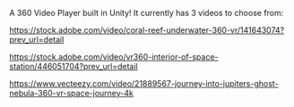 A 360 Video Player built in Unity! It currently has 3 videos to choose from:

https://stock.adobe.com/video/coral-reef-underwater-360-vr/141643074?prev_url=detail

https://stock.adobe.com/video/vr360-interior-of-space-station/446051704?prev_url=detail

https://www.vecteezy.com/video/21889567-journey-into-jupiters-ghost-nebula-360-vr-space-journey-4k

